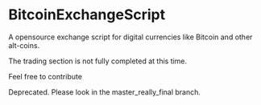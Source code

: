 BitcoinExchangeScript
=====================

A opensource exchange script for digital currencies like Bitcoin and other alt-coins. 

The trading section is not fully completed at this time. 

Feel free to contribute

Deprecated. Please look in the master_really_final branch.
